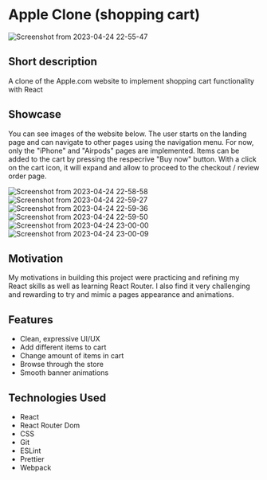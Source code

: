 # Apple Clone (shopping cart)

![Screenshot from 2023-04-24 22-55-47](https://user-images.githubusercontent.com/113835194/234114987-4b60f53e-8018-46b4-b0b7-2e91618e974d.png)

## Short description

A clone of the Apple.com website to implement shopping cart functionality with React

## Showcase

You can see images of the website below. The user starts on the landing page and can navigate to other pages using the navigation menu. For now, only the "iPhone" and "Airpods" pages are implemented. Items can be added to the cart by pressing the respecrive "Buy now" button. With a click on the cart icon, it will expand and allow to proceed to the checkout / review order page.


![Screenshot from 2023-04-24 22-58-58](https://user-images.githubusercontent.com/113835194/234115816-a4f65f9a-d236-4360-9165-9906d5f558f2.png)
![Screenshot from 2023-04-24 22-59-27](https://user-images.githubusercontent.com/113835194/234115831-1bf1fbb9-75be-4ba2-85d6-e0486ce2d8a7.png)
![Screenshot from 2023-04-24 22-59-36](https://user-images.githubusercontent.com/113835194/234115837-8292d931-8ce7-4f13-935f-53074ca65643.png)
![Screenshot from 2023-04-24 22-59-50](https://user-images.githubusercontent.com/113835194/234115839-9c67ec0a-5f37-470b-8c1f-2e614ce8e32e.png)
![Screenshot from 2023-04-24 23-00-00](https://user-images.githubusercontent.com/113835194/234115846-7797e155-d979-4d6c-9828-c54972d12621.png)
![Screenshot from 2023-04-24 23-00-09](https://user-images.githubusercontent.com/113835194/234115851-4b24709a-fef0-424c-b504-b49120d01d09.png)

## Motivation

My motivations in building this project were practicing and refining my React skills as well as learning React Router. I also find it very challenging and rewarding to try and mimic a pages appearance and animations.

## Features

  * Clean, expressive UI/UX
  * Add different items to cart
  * Change amount of items in cart
  * Browse through the store
  * Smooth banner animations

## Technologies Used

  * React
  * React Router Dom
  * CSS
  * Git
  * ESLint
  * Prettier
  * Webpack

